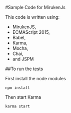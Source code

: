 #Sample Code for MirukenJs

This code is written using:

* MirukenJS,
* ECMAScript 2015,
* Babel,
* Karma,
* Mocha,
* Chai,
* and JSPM

##To run the tests

First install the node modules

    npm install

Then start Karma

    karma start
